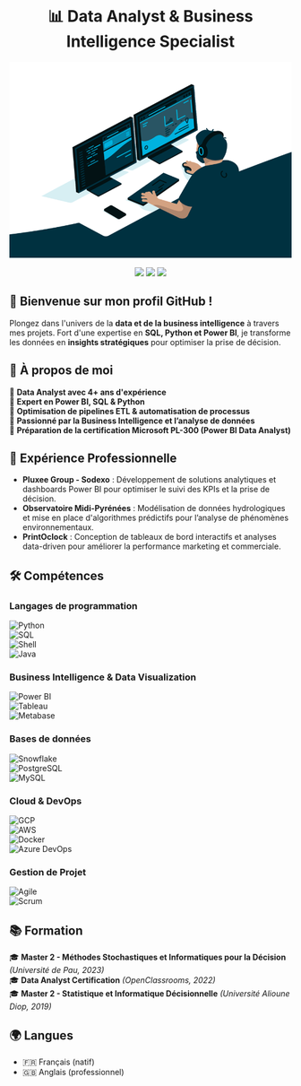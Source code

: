 <h1 align="center">📊 Data Analyst & Business Intelligence Specialist</h1>

<div align="center">
  <img src="https://raw.githubusercontent.com/lamaranadiallo/lamaranadiallo/main/assets/head.gif"  alt="Lamarana DIALLO - Data Analyst & BI Specialist" width="100%" height="350"/>
</div>

<p align="center">
  <a href="https://www.linkedin.com/in/lamarana-diallo-3312a512b/"><img src="https://img.shields.io/badge/-LinkedIn-0077B5?style=flat-square&logo=LinkedIn&logoColor=white" /></a>
  <a href="mailto:mrdiallo77@gmail.com"><img src="https://img.shields.io/badge/-Email-D14836?style=flat-square&logo=Gmail&logoColor=white" /></a>
  <a href="https://github.com/lamaranadiallo"><img src="https://img.shields.io/badge/-GitHub-181717?style=flat-square&logo=GitHub&logoColor=white" /></a>
</p>

## 👋 Bienvenue sur mon profil GitHub !

Plongez dans l'univers de la **data et de la business intelligence** à travers mes projets. Fort d'une expertise en **SQL, Python et Power BI**, je transforme les données en **insights stratégiques** pour optimiser la prise de décision.

## 🚀 À propos de moi

🔹 **Data Analyst avec 4+ ans d'expérience**  
🔹 **Expert en Power BI, SQL & Python**  
🔹 **Optimisation de pipelines ETL & automatisation de processus**  
🔹 **Passionné par la Business Intelligence et l’analyse de données**  
🔹 **Préparation de la certification Microsoft PL-300 (Power BI Data Analyst)**  

## 💼 Expérience Professionnelle

- **Pluxee Group - Sodexo** : Développement de solutions analytiques et dashboards Power BI pour optimiser le suivi des KPIs et la prise de décision.  
- **Observatoire Midi-Pyrénées** : Modélisation de données hydrologiques et mise en place d'algorithmes prédictifs pour l’analyse de phénomènes environnementaux.  
- **PrintOclock** : Conception de tableaux de bord interactifs et analyses data-driven pour améliorer la performance marketing et commerciale.  

## 🛠 Compétences

### **Langages de programmation**  
![Python](https://img.shields.io/badge/-Python-3776AB?style=flat-square&logo=Python&logoColor=white)  
![SQL](https://img.shields.io/badge/-SQL-4479A1?style=flat-square&logo=MySQL&logoColor=white)  
![Shell](https://img.shields.io/badge/-Shell-4EAA25?style=flat-square&logo=GNU%20Bash&logoColor=white)  
![Java](https://img.shields.io/badge/-Java-007396?style=flat-square&logo=java&logoColor=white)  

### **Business Intelligence & Data Visualization**  
![Power BI](https://img.shields.io/badge/-Power%20BI-F2C811?style=flat-square&logo=power-bi&logoColor=black)  
![Tableau](https://img.shields.io/badge/-Tableau-E97627?style=flat-square&logo=Tableau&logoColor=white)  
![Metabase](https://img.shields.io/badge/-Metabase-509EE3?style=flat-square&logo=metabase&logoColor=white)  

### **Bases de données**  
![Snowflake](https://img.shields.io/badge/-Snowflake-29B5E8?style=flat-square&logo=snowflake&logoColor=white)  
![PostgreSQL](https://img.shields.io/badge/-PostgreSQL-336791?style=flat-square&logo=postgresql&logoColor=white)  
![MySQL](https://img.shields.io/badge/-MySQL-4479A1?style=flat-square&logo=mysql&logoColor=white)  

### **Cloud & DevOps**  
![GCP](https://img.shields.io/badge/-GCP-4285F4?style=flat-square&logo=google-cloud&logoColor=white)  
![AWS](https://img.shields.io/badge/-AWS-FF9900?style=flat-square&logo=amazon-aws&logoColor=white)  
![Docker](https://img.shields.io/badge/-Docker-2496ED?style=flat-square&logo=docker&logoColor=white)  
![Azure DevOps](https://img.shields.io/badge/-Azure%20DevOps-0078D7?style=flat-square&logo=azure-devops&logoColor=white)  

### **Gestion de Projet**  
![Agile](https://img.shields.io/badge/-Agile-blue?style=flat-square&logo=agile&logoColor=white)  
![Scrum](https://img.shields.io/badge/-Scrum-orange?style=flat-square&logo=scrumalliance&logoColor=white)  

## 📚 Formation

🎓 **Master 2 - Méthodes Stochastiques et Informatiques pour la Décision** _(Université de Pau, 2023)_  
🎓 **Data Analyst Certification** _(OpenClassrooms, 2022)_  
🎓 **Master 2 - Statistique et Informatique Décisionnelle** _(Université Alioune Diop, 2019)_  

## 🌍 Langues  
- 🇫🇷 Français (natif)  
- 🇬🇧 Anglais (professionnel)  